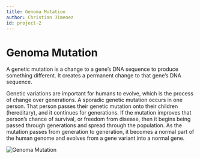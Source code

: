 ```yaml
---
title: Genoma Mutation
author: Christian Jimenez
id: project-2
---
```

# Genoma Mutation

A genetic mutation is a change to a gene’s DNA sequence to produce something different. It creates a permanent change to that gene’s DNA sequence.

Genetic variations are important for humans to evolve, which is the process of change over generations. A sporadic genetic mutation occurs in one person. That person passes their genetic mutation onto their children (hereditary), and it continues for generations. If the mutation improves that person’s chance of survival, or freedom from disease, then it begins being passed through generations and spread through the population. As the mutation passes from generation to generation, it becomes a normal part of the human genome and evolves from a gene variant into a normal gene.

![Genoma Mutation](https://www.thoughtco.com/thmb/HssJxYdurLp7yn79wRw5pz47iCE=/1500x0/filters:no_upscale():max_bytes(150000):strip_icc()/GettyImages-932732476-5c4a21ce46e0fb0001d85d03.jpg)